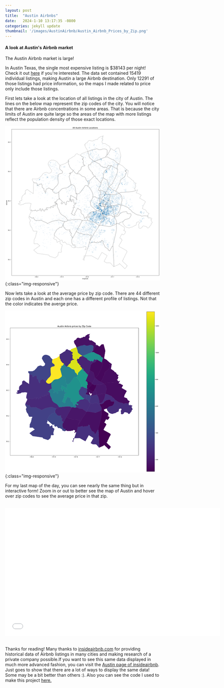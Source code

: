 ```yaml
---
layout: post
title:  "Austin Airbnbs"
date:   2024-1-10 13:17:35 -0800
categories: jekyll update
thumbnail: '/images/AustinAirbnb/Austin_Airbnb_Prices_by_Zip.png'
---
```


#### A look at Austin's Airbnb market

The Austin Airbnb market is large! 

In Austin Texas, the single most expensive listing is $38143 per night! Check it out [here](https://www.airbnb.com/rooms/567281208428241281) if you're interested. The data set contained 15419 individual listings, making Austin a large Airbnb destination. Only 12291 of those listings had price information, so the maps I made related to price only include those listings.

First lets take a look at the location of all listings in the city of Austin. The lines on the below map represent the zip codes of the city. You will notice that there are Airbnb concentrations in some areas. That is because the city limits of Austin are quite large so the areas of the map with more listings reflect the population density of those exact locations.

!['All Austin Airbnb listings'](/images/AustinAirbnb/AllAustinAirbnbLocations.png){:class="img-responsive"}

Now lets take a look at the average price by zip code. There are 44 different zip codes in Austin and each one has a different profile of listings. Not that the color indicates the averge price.

!['Seattle Land Use by Category'](/images/AustinAirbnb/Austin_Airbnb_Prices_by_Zip.png){:class="img-responsive"}

For my last map of the day, you can see nearly the same thing but in interactive form! Zoom in or out to better see the map of Austin and hover over zip codes to see the average price in that zip.

<br>

<div class="video-container">
    <iframe src="/images/AustinAirbnb/Austin_Airbnb_Prices_by_Zip.html" height="415" width="700" allowfullscreen="" frameborder="0">
    </iframe>
</div>

<br>

Thanks for reading! Many thanks to [insideairbnb.com](http://insideairbnb.com/get-the-data/) for providing historical data of Airbnb listings in many cities and making research of a private company possible.If you want to see this same data displayed in much more advanced fashion, you can visit the [Austin page of insideairbnb](http://insideairbnb.com/austin). Just goes to show that there are a lot of ways to display the same data! Some may be a bit better than others :). Also you can see the code I used to make this project [here.](https://github.com/amschechter/amschechter.github.io/blob/main/DataScience/censusData/Austin_Airbnb.ipynb)